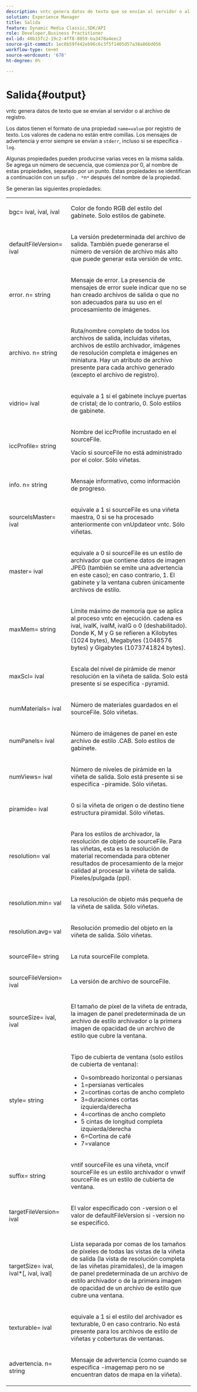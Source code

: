 ```yaml
---
description: vntc genera datos de texto que se envían al servidor o al archivo de registro.
solution: Experience Manager
title: Salida
feature: Dynamic Media Classic,SDK/API
role: Developer,Business Practitioner
exl-id: 48b15fc2-19c2-4ff8-8059-ba3478a4eec2
source-git-commit: 1ec8b59f442eb96c6c3f5f1405d57a38a86bd056
workflow-type: tm+mt
source-wordcount: '678'
ht-degree: 0%

---
```


# Salida{#output}

vntc genera datos de texto que se envían al servidor o al archivo de registro.

Los datos tienen el formato de una propiedad `name=value` por registro de texto. Los valores de cadena no están entre comillas. Los mensajes de advertencia y error siempre se envían a `stderr`, incluso si se especifica `-log`.

Algunas propiedades pueden producirse varias veces en la misma salida. Se agrega un número de secuencia, que comienza por 0, al nombre de estas propiedades, separado por un punto. Estas propiedades se identifican a continuación con un sufijo `. *`n`*` después del nombre de la propiedad.

Se generan las siguientes propiedades:

<table id="simpletable_32AAA1A2DDB04BC6B86885E6223BF609"> 
 <tr class="strow"> 
  <td class="stentry"> <p><span class="codeph">bgc=<span class="varname"> ival</span>, <span class="varname"> ival</span>, <span class="varname"> ival</span></span> </p> </td> 
  <td class="stentry"> <p>Color de fondo RGB del estilo del gabinete. Solo estilos de gabinete. </p></td> 
 </tr> 
 <tr class="strow"> 
  <td class="stentry"> <p><span class="codeph">defaultFileVersion=<span class="varname"> ival</span></span> </p></td> 
  <td class="stentry"> <p>La versión predeterminada del archivo de salida. También puede generarse el número de versión de archivo más alto que puede generar esta versión de <span class="filepath"> vntc</span>. </p></td> 
 </tr> 
 <tr class="strow"> 
  <td class="stentry"> <p><span class="codeph">error.<span class="varname"> n</span>=<span class="varname"> string</span></span> </p></td> 
  <td class="stentry"> <p>Mensaje de error. La presencia de mensajes de error suele indicar que no se han creado archivos de salida o que no son adecuados para su uso en el procesamiento de imágenes. </p></td> 
 </tr> 
 <tr class="strow"> 
  <td class="stentry"> <p><span class="codeph">archivo.<span class="varname"> n</span>=<span class="varname"> string</span></span> </p></td> 
  <td class="stentry"> <p>Ruta/nombre completo de todos los archivos de salida, incluidas viñetas, archivos de estilo archivador, imágenes de resolución completa e imágenes en miniatura. Hay un atributo de archivo presente para cada archivo generado (excepto el archivo de registro). </p></td> 
 </tr> 
 <tr class="strow"> 
  <td class="stentry"> <p><span class="codeph">vidrio=<span class="varname"> ival</span></span> </p></td> 
  <td class="stentry"> <p><span class="varname"> </span> equivale a 1 si el gabinete incluye puertas de cristal; de lo contrario, 0. Solo estilos de gabinete. </p></td> 
 </tr> 
 <tr class="strow"> 
  <td class="stentry"> <p><span class="codeph">iccProfile=<span class="varname"> string</span></span> </p></td> 
  <td class="stentry"> <p>Nombre del iccProfile incrustado en el <span class="varname"> sourceFile</span>. </p> <p>Vacío si <span class="varname"> sourceFile</span> no está administrado por el color. Sólo viñetas. </p></td> 
 </tr> 
 <tr class="strow"> 
  <td class="stentry"> <p><span class="codeph">info.<span class="varname"> n</span>=<span class="varname"> string</span></span> </p></td> 
  <td class="stentry"> <p>Mensaje informativo, como información de progreso. </p></td> 
 </tr> 
 <tr class="strow"> 
  <td class="stentry"> <p><span class="codeph">sourceIsMaster=<span class="varname"> ival</span></span> </p></td> 
  <td class="stentry"> <p><span class="varname"> </span> equivale a 1 si  <span class="varname"> </span> sourceFile es una viñeta maestra, 0 si se ha procesado anteriormente con  <span class="filepath"> </span> vnUpdateor  <span class="filepath"> vntc</span>. Sólo viñetas. </p></td> 
 </tr> 
 <tr class="strow"> 
  <td class="stentry"> <p><span class="codeph">master=<span class="varname"> ival</span></span> </p></td> 
  <td class="stentry"> <p><span class="varname"> </span> equivale a 0 si  <span class="varname"> </span> sourceFile es un estilo de archivador que contiene datos de imagen JPEG (también se emite una advertencia en este caso); en caso contrario, 1. El gabinete y la ventana cubren únicamente archivos de estilo. </p></td> 
 </tr> 
 <tr class="strow"> 
  <td class="stentry"> <p><span class="codeph">maxMem=<span class="varname"> string</span></span> </p></td> 
  <td class="stentry"> <p>Límite máximo de memoria que se aplica al proceso <span class="filepath"> vntc</span> en ejecución. <span class="varname"> </span> cadena es  <span class="varname"> ival</span>,  <span class="varname"> ivalK</span>,  <span class="varname"> ivalM</span>,  <span class="varname"> ivalG</span> o  <span class="codeph"> 0</span> (deshabilitado). Donde <span class="varname"> K</span>, <span class="varname"> M</span> y <span class="varname"> G</span> se refieren a Kilobytes (1024 bytes), Megabytes (1048576 bytes) y Gigabytes (1073741824 bytes). </p></td> 
 </tr> 
 <tr class="strow"> 
  <td class="stentry"> <p><span class="codeph">maxScl=<span class="varname"> ival</span></span> </p></td> 
  <td class="stentry"> <p>Escala del nivel de pirámide de menor resolución en la viñeta de salida. Solo está presente si se especifica <span class="codeph"> -pyramid</span>. </p></td> 
 </tr> 
 <tr class="strow"> 
  <td class="stentry"> <p><span class="codeph">numMaterials=<span class="varname"> ival</span></span> </p></td> 
  <td class="stentry"> <p>Número de materiales guardados en el <span class="varname"> sourceFile</span>. Sólo viñetas. </p></td> 
 </tr> 
 <tr class="strow"> 
  <td class="stentry"> <p><span class="codeph">numPanels=<span class="codeph"> ival</span></span> </p></td> 
  <td class="stentry"> <p>Número de imágenes de panel en este archivo de estilo .CAB. Solo estilos de gabinete. </p></td> 
 </tr> 
 <tr class="strow"> 
  <td class="stentry"> <p><span class="codeph">numViews=<span class="codeph"> ival</span></span> </p></td> 
  <td class="stentry"> <p>Número de niveles de pirámide en la viñeta de salida. Solo está presente si se especifica -piramide. Sólo viñetas. </p></td> 
 </tr> 
 <tr class="strow"> 
  <td class="stentry"> <p><span class="codeph">piramide=<span class="varname"> ival</span></span> </p></td> 
  <td class="stentry"> <p>0 si la viñeta de origen o de destino tiene estructura piramidal. Sólo viñetas. </p></td> 
 </tr> 
 <tr class="strow"> 
  <td class="stentry"> <p><span class="codeph">resolution=<span class="varname"> val</span></span> </p></td> 
  <td class="stentry"> <p>Para los estilos de archivador, la resolución de objeto de <span class="varname"> sourceFile</span>. Para las viñetas, esta es la resolución de material recomendada para obtener resultados de procesamiento de la mejor calidad al procesar la viñeta de salida. Píxeles/pulgada (ppi). </p></td> 
 </tr> 
 <tr class="strow"> 
  <td class="stentry"> <p><span class="codeph">resolution.min=<span class="varname"> val</span></span> </p></td> 
  <td class="stentry"> <p>La resolución de objeto más pequeña de la viñeta de salida. Sólo viñetas. </p></td> 
 </tr> 
 <tr class="strow"> 
  <td class="stentry"> <p><span class="codeph">resolution.avg=<span class="varname"> val</span></span> </p></td> 
  <td class="stentry"> <p>Resolución promedio del objeto en la viñeta de salida. Sólo viñetas. </p></td> 
 </tr> 
 <tr class="strow"> 
  <td class="stentry"> <p><span class="codeph">sourceFile=<span class="varname"> string</span></span> </p></td> 
  <td class="stentry"> <p>La ruta <span class="varname"> sourceFile</span> completa. </p></td> 
 </tr> 
 <tr class="strow"> 
  <td class="stentry"> <p><span class="codeph">sourceFileVersion=<span class="varname"> ival</span></span> </p></td> 
  <td class="stentry"> <p>La versión de archivo de <span class="varname"> sourceFile</span>. </p></td> 
 </tr> 
 <tr class="strow"> 
  <td class="stentry"> <p><span class="codeph">sourceSize=<span class="varname"> ival</span>,<span class="varname"> ival</span></span> </p></td> 
  <td class="stentry"> <p>El tamaño de píxel de la viñeta de entrada, la imagen de panel predeterminada de un archivo de estilo archivador o la primera imagen de opacidad de un archivo de estilo que cubre la ventana. </p></td> 
 </tr> 
 <tr class="strow"> 
  <td class="stentry"> <p><span class="codeph">style=<span class="varname"> string</span></span> </p></td> 
  <td class="stentry"> <p>Tipo de cubierta de ventana (solo estilos de cubierta de ventana): </p> <p> 
    <ul id="ul_51AECE556B8B40109FFAD2B315D0695C"> 
     <li id="li_3D3B9211C7AF4810883AE815BEBD4228">0=sombreado horizontal o persianas </li> 
     <li id="li_DE88052467D64ECDAEB29264FC3904E4">1=persianas verticales </li> 
     <li id="li_6F976CABF7244B20A471391A685ED05F"> 2=cortinas cortas de ancho completo </li> 
     <li id="li_E8D2B0B9189F4BDBB70E145E9196C1CD">3=duraciones cortas izquierda/derecha </li> 
     <li id="li_026F043A50D34C8AB850D9832F375DB7"> 4=cortinas de ancho completo </li> 
     <li id="li_283A2E5BFF75461B8F697FFF0796361F"> 5 cintas de longitud completa izquierda/derecha </li> 
     <li id="li_E175BA9EAE1F46B89109F4892FF54656"> 6=Cortina de café </li> 
     <li id="li_79D2F7F68C4746F3B6742EFECD01BDD9"> 7=valance </li> 
    </ul> </p> </td> 
 </tr> 
 <tr class="strow"> 
  <td class="stentry"> <p><span class="codeph">suffix=<span class="varname"> string</span></span> </p></td> 
  <td class="stentry"> <p><span class="codeph"> </span> vntif  <span class="varname"> </span> sourceFile es una viñeta,  <span class="codeph"> </span> vncif  <span class="varname"> </span> sourceFile es un estilo archivador o  <span class="codeph"> </span> vnwif  <span class="varname"> </span> sourceFile es un estilo de cubierta de ventana. </p></td> 
 </tr> 
 <tr class="strow"> 
  <td class="stentry"> <p><span class="codeph">targetFileVersion=<span class="varname"> ival</span></span> </p></td> 
  <td class="stentry"> <p>El valor especificado con <span class="codeph"> -version</span> o el valor de<span class="codeph"> defaultFileVersion</span> si<span class="codeph"> -version</span> no se especificó. </p></td> 
 </tr> 
 <tr class="strow"> 
  <td class="stentry"> <p><span class="codeph">targetSize=<span class="varname"> ival</span>, <span class="varname"> ival</span>*[,<span class="varname"> ival</span>,<span class="varname"> ival</span>]</span> </p></td> 
  <td class="stentry"> <p>Lista separada por comas de los tamaños de píxeles de todas las vistas de la viñeta de salida (la vista de resolución completa de las viñetas piramidales), de la imagen de panel predeterminada de un archivo de estilo archivador o de la primera imagen de opacidad de un archivo de estilo que cubre una ventana. </p> </td> 
 </tr> 
 <tr class="strow"> 
  <td class="stentry"> <p><span class="codeph">texturable=<span class="varname"> ival</span></span> </p></td> 
  <td class="stentry"> <p><span class="varname"> </span> equivale a 1 si el estilo del archivador es texturable, 0 en caso contrario. No está presente para los archivos de estilo de viñetas y coberturas de ventanas. </p></td> 
 </tr> 
 <tr class="strow"> 
  <td class="stentry"> <p><span class="codeph">advertencia.<span class="varname"> n</span>=<span class="varname"> string</span></span> </p></td> 
  <td class="stentry"> <p>Mensaje de advertencia (como cuando se especifica <span class="codeph"> -imagemap</span> pero no se encuentran datos de mapa en la viñeta). </p></td> 
 </tr> 
</table>
